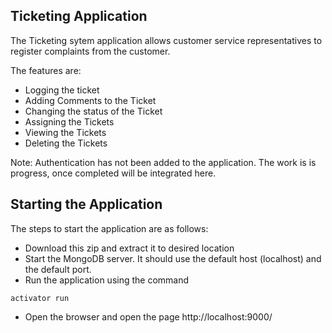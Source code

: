 Ticketing Application
--------------------------------------------------
The Ticketing sytem application allows customer service representatives to register complaints from the customer.

The features are:
* Logging the ticket
* Adding Comments to the Ticket
* Changing the status of the Ticket
* Assigning the Tickets
* Viewing the Tickets
* Deleting the Tickets

Note: Authentication has not been added to the application. The work is is progress, once completed will be integrated here.

Starting the Application
--------------------------------------------------
The steps to start the application are as follows:

* Download this zip and extract it to desired location
* Start the MongoDB server. It should use the default host (localhost) and the default port.
* Run the application using the command  
```
activator run
```
* Open the browser and open the page http://localhost:9000/